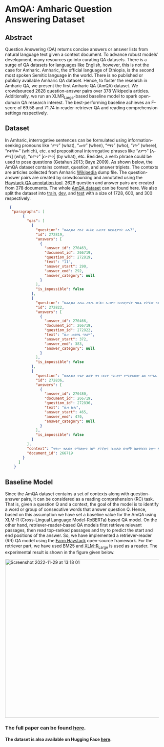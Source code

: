 # AmQA: Amharic Question Answering Dataset
## Abstract
Question Answering (QA) returns concise answers or answer lists from natural language text given a context document. To advance robust models' development, many resources go into curating QA datasets. There is a surge of QA datasets for languages like English, however, this is not the case for Amharic. Amharic, the official language of Ethiopia, is the second most spoken Semitic language in the world. There is no published or publicly available Amharic QA dataset. Hence, to foster the research in Amharic QA, we present the first Amharic QA (AmQA) dataset. We crowdsourced 2628 question-answer pairs over 378 Wikipedia articles. Additionally, we run an XLMR<sub>Large</sub>-based baseline model to spark open-domain QA research interest. The best-performing baseline achieves an F-score of 69.58 and 71.74 in reader-retriever QA and reading comprehension settings respectively.
## Dataset
In Amharic, interrogative sentences can be formulated using information-seeking pronouns like “ምን” (what), “መቼ” (when), “ማን” (who), “የት” (where), “የትኛው” (which), etc. and prepositional interrogative phrases like “ለምን” [ለ-ምን] (why), “በምን” [በ-ምን] (by what), etc. Besides, a verb phrase could be used to pose questions (Getahun 2013; Baye 2009). As shown below, the AmQA dataset contains context, question, and answer triplets. The contexts are articles collected from Amharic [Wikipedia](https://am.wikipedia.org/wiki/ዋናው_ገጽ) dump file. The question-answer pairs are created by crowdsourcing and annotated using the [Haystack QA annotation tool](https://www.deepset.ai/annotation-tool-for-labeling-datasets). 2628 question and answer pairs are created from 378 documents.
The whole [AmQA dataset](AmQA_Dataset.json) can be found here. We also split the dataset into [train](train_data.json), [dev](dev_data.json), and [test](test_data.json) with a size of 1728, 600, and 300 respectively.

```json
  {
   "paragraphs": [
        {
          "qas": [
            {
              "question": "በላሊበላ ስንት ውቅር አብያተ ክርስቲያናት አሉ?",
              "id": 272819,
              "answers": [
                {
                  "answer_id": 270463,
                  "document_id": 266719,
                  "question_id": 272819,
                  "text": "11",
                  "answer_start": 290,
                  "answer_end": 292,
                  "answer_category": null
                }
              ],
              "is_impossible": false
            },
            {
              "question": "ከላሊበላ አስራ አንዱ ውቅር አብያተ ክርስቲያናት ግዙፉ የትኛው ነው?",
              "id": 272822,
              "answers": [
                {
                  "answer_id": 270466,
                  "document_id": 266719,
                  "question_id": 272822,
                  "text": "ቤተ መድሃኔ ዓለም",
                  "answer_start": 372,
                  "answer_end": 383,
                  "answer_category": null
                }
              ],
              "is_impossible": false
            },
            {
              "question": "በላሊበላ የጌታ ልደት ቀን በቤተ ማርያም የሚቀርበው ልዩ ዝማሬ ምን ይባላል?",
              "id": 272836,
              "answers": [
                {
                  "answer_id": 270480,
                  "document_id": 266719,
                  "question_id": 272836,
                  "text": "ቤዛ ኩሉ",
                  "answer_start": 465,
                  "answer_end": 470,
                  "answer_category": null
                }
              ],
              "is_impossible": false
            }
          ],
          "context": "ንጉሡ ላሊበላ የሚለውን ስም ያገኘው፣ ሲወለድ በንቦች ስለተከበበ ነው። ላል ማለት ማር ማለት ሲሆን፤ ላሊበላ ማለትም -ላል ይበላል (ማር ይበላል) ማለት አንደሆነ ይነግራል።  ውቅር ቤተክርስቲያናቱን ንጉሡ ጠርቦ የስራቸው ከመላእክት እገዛ ጋር እንደሆነ በኢትዮጵያ ኦርቶዶክስ እምነት ተከታዮች ይነግራል። በ16ኛው ከፍለ ዘመን አውሮፓዊ ተጓዥ ላሊበላን ተመልክቶ «ያየሁትን ብናግር ማንም እንደኔ ካላየ በፍጹም አያምነኝም» ሲል ተናግሮ ነበር። በላሊበላ 11 ውቅር ዐብያተ ክርስቲያናት ያሉ ሲሆን ከነዚህም ውስጥ ቤተ ጊዮርጊስ (ባለ መስቀል ቅርፁ) ሲታይ ውሃልኩን የጠበቀ ይመስላል። ቤተ መድሃኔ ዓለም የተባለው ደግሞ ከሁሉም ትልቁ ነው። ላሊበላ (ዳግማዊ ኢየሩሳሌም) የገና በዓል ታህሳስ 29 በልዩ ሁኔታ ና ድምቀት ይከበራል፣ \"ቤዛ ኩሉ\" ተብሎ የሚጠራው በነግህ የሚደረገው ዝማሬ በዚሁ በዓል የሚታይ ልዩ ና ታላቅ ትዕይንት ነው።የሚደረገውም ከቅዳሴ በኋላ በቤተ ማርያም ሲሆን ከታች ባለ ነጭ ካባ ካህናት ከላይ ደግሞ ባለጥቁር ካብ ካህናት በቅዱስ ያሬድ ዜማ ቤዛ ኩሉ እያሉ ይዘምራሉ። 11ዱ የቅዱስ ላሊበላ ፍልፍል አብያተ ክርስቲያናት ቤተ መድሃኔ ዓለም፣ ቤተ ማርያም፣ ቤተ ደናግል፣ ቤተ መስቀል፣ ቤተ ደብረሲና፣ ቤተ ጎለጎታ፣ ቤተ አማኑኤል፣ ቤተ አባ ሊባኖስ፣ ቤተ መርቆሬዎስ፣ ቤተ ገብርኤል ወሩፋኤል፣ ቤተ ጊዮርጊስ ናቸው።",
          "document_id": 266719
        }
      ]
    }
```
## Baseline Model
Since the AmQA dataset contains a set of contexts along with question-answer pairs, it can be considered as a reading comprehension (RC) task. That is, given a question Q and a context, the goal of the model is to identify a word or group of consecutive words that answer question Q. Hence, based on this assumption we have set a baseline value for the AmQA using XLM-R (Cross-Lingual Language Model-RoBERTa) based QA model. On the other hand, retriever-reader-based QA models first retrieve relevant passages, then read top-ranked passages and try to predict the start and end positions of the answer. So, we have implemented a retriever-reader (RR) QA model using the [Farm Haystack](https://haystack.deepset.ai) open-source framework. For the retriever part, we have used BM25 and [XLM-R<sub>Large</sub>](https://huggingface.co/deepset/xlm-roberta-large-squad2) is used as a reader. The experimental result is shown in the figure given below.

<img width="518" alt="Screenshot 2022-11-29 at 13 18 01" src="https://user-images.githubusercontent.com/58974800/223388047-cbece715-05bf-4de4-b545-55063a26c354.png">

### The full paper can be found [here](https://arxiv.org/abs/2303.03290).
#### The dataset is also available on Hugging Face [here](https://huggingface.co/datasets/dagim/amharic-qa).
